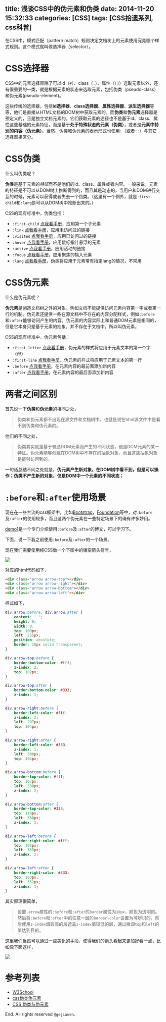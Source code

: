 title: 浅谈CSS中的伪元素和伪类
date: 2014-11-20 15:32:33
categories: [CSS]
tags: [CSS拾遗系列, css科普]
---

在CSS中，模式匹配（pattern match）规则决定文档树上的元素使用究竟哪个样式规则。这个模式就叫做选择器（selector）。

# CSS选择器

CSS中的元素选择器除了可以id（`#`）、class（`.`）、属性（`[]`）选取元素以外，还有很重要的一类，就是根据元素的状态来选取元素，包括伪类（pseudo-class）和伪元素(pseudo-element)。

这些传统的选择器，包括**id选择器**、**class选择器**、**属性选择器**、**派生选择器**等等，他们是直接从HTML文档的DOM树中获取元素的。而**伪类**和**伪元素**选择器是预定义的，且是独立文档元素的。它们获取元素的途径也不是基于id、class、属性这些基础的元素特征，而是基于**处于特殊状态的元素（伪类）**，或者是**元素中特别的内容（伪元素）**。当然，伪类和伪元素的表示形式也使用`:`（或者`::`）与其它选择器相区分。

# CSS伪类

什么叫伪类呢？

**伪类**是基于元素的*特征*而不是他们的id、class、属性或者内容。一般来说，元素的特征是不可以从DOM树上推断得到的，而且其是动态的，当用户和DOM进行交互的时候，元素可以获得或者失去一个伪类。（这里有一个例外，就是`:first-child`和`:lang`是可以从DOM树中推断出来的。）

CSS的现有标准中，伪类包括：

- `:first-child`  [点我看手册](http://www.w3school.com.cn/cssref/selector_first-child.asp)，应用第一个子元素
- `:link`  [点我看手册](http://www.w3school.com.cn/cssref/selector_link.asp)，应用未访问过的链接
- `:visited`  [点我看手册](http://www.w3school.com.cn/cssref/selector_visited.asp)，应用已访问过的链接
- `:hover`  [点我看手册](http://www.w3school.com.cn/cssref/selector_hover.asp)，应用鼠标指针悬浮的元素
- `:active`  [点我看手册](http://www.w3school.com.cn/cssref/selector_active.asp)，应用活动的链接
- `:focus`  [点我看手册](http://www.w3school.com.cn/cssref/selector_focus.asp)，应用聚焦的输入元素
- `:lang`  [点我看手册](http://baike.baidu.com/view/6763494.htm?fr=aladdin)，伪类将应用于元素带有指定lang的情况，不常用

# CSS伪元素

什么是伪元素呢？

**伪元素**是创造文档树之外的对象。例如文档不能提供访问元素内容第一字或者第一行的机制。伪元素还提供一些在源文档中不存在的内容分配样式，例如`:before`和`:after`能够访问产生的内容。伪元素的内容实际上和普通DOM元素是相同的，但是它本身只是基于元素的抽象，并不存在于文档中，所以叫伪元素。

CSS的现有标准中，伪元素包括：

- `:first-letter`  [点我看手册](http://www.w3school.com.cn/cssref/selector_first-letter.asp)，伪元素的样式将应用于元素文本的第一个字（母）
- `:first-line`  [点我看手册](http://www.w3school.com.cn/cssref/selector_first-line.asp)，伪元素的样式将应用于元素文本的第一行
- `:before`  [点我看手册](http://www.w3school.com.cn/cssref/selector_before.asp)，在元素内容的最前面添加新内容
- `:after`  [点我看手册](http://www.w3school.com.cn/cssref/selector_after.asp)，在元素内容的最后面添加新内容

# 两者之间区别

首先说一下**伪类**和**伪元素**的相同之处，

> 伪类和伪元素都不出现在源文件和文档树中。也就是说在html源文件中是看不到伪类和伪元素的。

他们的不同之处，

> 伪类其实就是基于普通DOM元素而产生的不同状态，他是DOM元素的某一特征。伪元素能够创建在DOM树中不存在的抽象对象，而且这些抽象对象是能够访问到的。

一句话总结不同之处就是，**伪元素产生新对象，在DOM树中看不到，但是可以操作；伪类不产生新的对象，仅是DOM中一个元素的不同状态；**

# `:before`和`:after`使用场景

现在在一些主流的css框架中，比如[Bootstrap](http://www.bootcss.com/)，[Foundation](http://foundation.zurb.com/)等中，对`:before`及`:after`的使用较多，而且这两个伪元素在一些特定场景下的确有许多妙用。

[demo1](http://www.jiawin.com/css-before-after/)是一个专门介绍使用`:before`及`:after`的博文，可以学习下。

下面，说一下我之前使用`:before`及`:after`的一个场景。

现在我们需要使用纯CSS做一个下图中的镂空箭头符号，

![](img-01.jpg)

对应的html代码如下，

```html
<div class="arrow arrow-top"></div>
<div class="arrow arrow-right"></div>
<div class="arrow arrow-bottom"></div>
<div class="arrow arrow-left"></div>
```

样式如下，

```css
div.arrow:before, div.arrow:after {
    content: ' ';
    height: 0;
    width: 0;
    top: 100px;
    left: 255px;
    position: absolute;
    border: 10px solid transparent;
}

div.arrow-top:before {
    border-bottom-color: #fff;
    z-index: 2;
    top: 102px;
}

div.arrow-top:after {
    border-bottom-color: #333;
    z-index: 1;
}

div.arrow-right:before {
    border-left-color: #fff;
    z-index: 2;
    left: 297px;
    top: 104px;
}

div.arrow-right:after {
    border-left-color: #333;
    z-index: 1;
    left: 300px;
    top: 104px;
}

div.arrow-bottom:before {
    border-top-color: #fff;
    top: 107px;
    left: 330px;
    z-index: 2;
}

div.arrow-bottom:after {
    border-top-color: #333;
    top: 110px;
    left: 330px;
    z-index: 1;
}

div.arrow-left:before {
    border-right-color: #fff;
    top: 103px;
    left: 355px;
    z-index: 2;
}

div.arrow-left:after {
    border-right-color: #333;
    top: 103px;
    left: 352px;
    z-index: 1;
}
```

其实原理很简单，

> 设置`.arrow`属性的`:before`和`:after`的`border`属性为`10px`，颜色为透明的。然后将`:before`和`:after`中的任意一层的`border-color`设置为可辨识的，然后使用`z-index`值较高的层遮盖`z-index`值较低的层，通过微调`top`和`left`的值达到目的。

这里我们当然可以通过一些美化的手段，使得我们的箭头看起来更加好看一点，比如像下面这样，

![](img-02.jpg)


# 参考列表

- [W3School](http://www.w3school.com.cn/cssref/index.asp)
- [css伪类伪元素](http://www.php100.com/html/webkaifa/DIV_CSS/2008/0820/2231.html)
- [CSS 伪类与伪元素](http://blog.csdn.net/sadfishsc/article/details/7047595)


End. All rights reserved `@gejiawen`.
